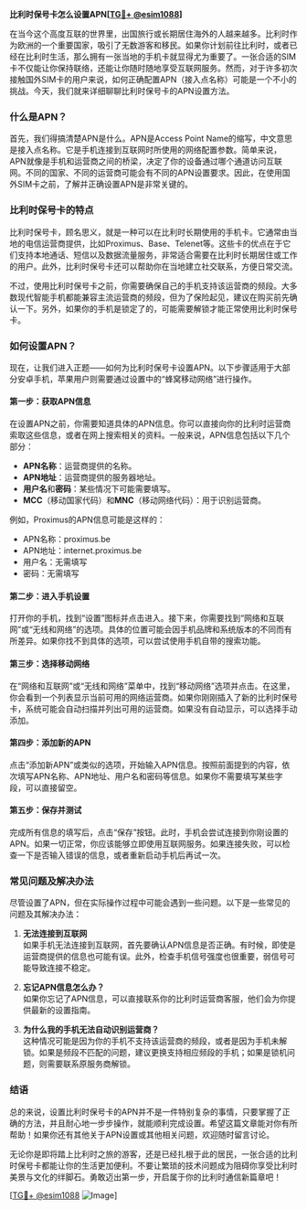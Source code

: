 **比利时保号卡怎么设置APN[[TG💪+ @esim1088](https://t.me/s/esim1088)]**

在当今这个高度互联的世界里，出国旅行或长期居住海外的人越来越多。比利时作为欧洲的一个重要国家，吸引了无数游客和移民。如果你计划前往比利时，或者已经在比利时生活，那么拥有一张当地的手机卡就显得尤为重要了。一张合适的SIM卡不仅能让你保持联络，还能让你随时随地享受互联网服务。然而，对于许多初次接触国外SIM卡的用户来说，如何正确配置APN（接入点名称）可能是一个不小的挑战。今天，我们就来详细聊聊比利时保号卡的APN设置方法。

### 什么是APN？

首先，我们得搞清楚APN是什么。APN是Access Point Name的缩写，中文意思是接入点名称。它是手机连接到互联网时所使用的网络配置参数。简单来说，APN就像是手机和运营商之间的桥梁，决定了你的设备通过哪个通道访问互联网。不同的国家、不同的运营商可能会有不同的APN设置要求。因此，在使用国外SIM卡之前，了解并正确设置APN是非常关键的。

### 比利时保号卡的特点

比利时保号卡，顾名思义，就是一种可以在比利时长期使用的手机卡。它通常由当地的电信运营商提供，比如Proximus、Base、Telenet等。这些卡的优点在于它们支持本地通话、短信以及数据流量服务，非常适合需要在比利时长期居住或工作的用户。此外，比利时保号卡还可以帮助你在当地建立社交联系，方便日常交流。

不过，使用比利时保号卡之前，你需要确保自己的手机支持该运营商的频段。大多数现代智能手机都能兼容主流运营商的频段，但为了保险起见，建议在购买前先确认一下。另外，如果你的手机是锁定了的，可能需要解锁才能正常使用比利时保号卡。

### 如何设置APN？

现在，让我们进入正题——如何为比利时保号卡设置APN。以下步骤适用于大部分安卓手机，苹果用户则需要通过设置中的“蜂窝移动网络”进行操作。

#### 第一步：获取APN信息

在设置APN之前，你需要知道具体的APN信息。你可以直接向你的比利时运营商索取这些信息，或者在网上搜索相关的资料。一般来说，APN信息包括以下几个部分：

- **APN名称**：运营商提供的名称。
- **APN地址**：运营商提供的服务器地址。
- **用户名**和**密码**：某些情况下可能需要填写。
- **MCC**（移动国家代码）和**MNC**（移动网络代码）：用于识别运营商。

例如，Proximus的APN信息可能是这样的：
- APN名称：proximus.be
- APN地址：internet.proximus.be
- 用户名：无需填写
- 密码：无需填写

#### 第二步：进入手机设置

打开你的手机，找到“设置”图标并点击进入。接下来，你需要找到“网络和互联网”或“无线和网络”的选项。具体的位置可能会因手机品牌和系统版本的不同而有所差异。如果你找不到具体的选项，可以尝试使用手机自带的搜索功能。

#### 第三步：选择移动网络

在“网络和互联网”或“无线和网络”菜单中，找到“移动网络”选项并点击。在这里，你会看到一个列表显示当前可用的网络运营商。如果你刚刚插入了新的比利时保号卡，系统可能会自动扫描并列出可用的运营商。如果没有自动显示，可以选择手动添加。

#### 第四步：添加新的APN

点击“添加新APN”或类似的选项，开始输入APN信息。按照前面提到的内容，依次填写APN名称、APN地址、用户名和密码等信息。如果你不需要填写某些字段，可以直接留空。

#### 第五步：保存并测试

完成所有信息的填写后，点击“保存”按钮。此时，手机会尝试连接到你刚设置的APN。如果一切正常，你应该能够立即使用互联网服务。如果连接失败，可以检查一下是否输入错误的信息，或者重新启动手机后再试一次。

### 常见问题及解决办法

尽管设置了APN，但在实际操作过程中可能会遇到一些问题。以下是一些常见的问题及其解决办法：

1. **无法连接到互联网**  
   如果手机无法连接到互联网，首先要确认APN信息是否正确。有时候，即使是运营商提供的信息也可能有误。此外，检查手机信号强度也很重要，弱信号可能导致连接不稳定。

2. **忘记APN信息怎么办？**  
   如果你忘记了APN信息，可以直接联系你的比利时运营商客服，他们会为你提供最新的设置指南。

3. **为什么我的手机无法自动识别运营商？**  
   这种情况可能是因为你的手机不支持该运营商的频段，或者是因为手机未解锁。如果是频段不匹配的问题，建议更换支持相应频段的手机；如果是锁机问题，则需要联系原服务商解锁。

### 结语

总的来说，设置比利时保号卡的APN并不是一件特别复杂的事情，只要掌握了正确的方法，并且耐心地一步步操作，就能顺利完成设置。希望这篇文章能对你有所帮助！如果你还有其他关于APN设置或其他相关问题，欢迎随时留言讨论。

无论你是即将踏上比利时之旅的游客，还是已经扎根于此的居民，一张合适的比利时保号卡都能让你的生活更加便利。不要让繁琐的技术问题成为阻碍你享受比利时美景与文化的绊脚石。勇敢迈出第一步，开启属于你的比利时通信新篇章吧！

[[TG💪+ @esim1088](https://t.me/s/esim1088) ![Image](https://i.postimg.cc/4NQfJmqS/Snipaste-2025-05-13-00-14-12.png)]